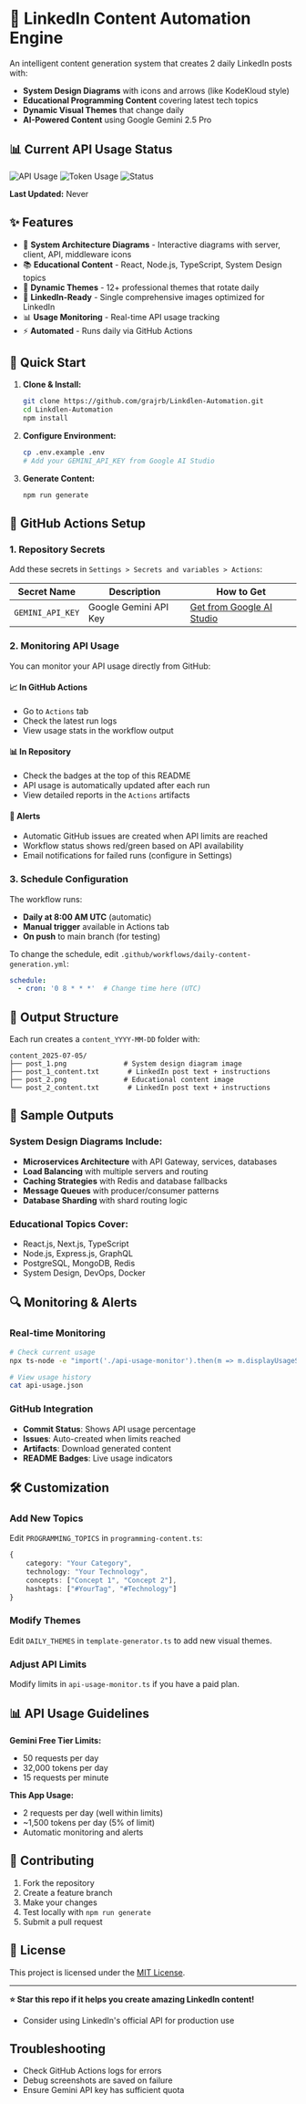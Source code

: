 # 🚀 LinkedIn Content Automation Engine

An intelligent content generation system that creates 2 daily LinkedIn posts with:
- **System Design Diagrams** with icons and arrows (like KodeKloud style)
- **Educational Programming Content** covering latest tech topics
- **Dynamic Visual Themes** that change daily
- **AI-Powered Content** using Google Gemini 2.5 Pro

## 📊 Current API Usage Status

![API Usage](https://img.shields.io/badge/Daily%20Requests-0%2F50-green)
![Token Usage](https://img.shields.io/badge/Daily%20Tokens-0%2F32%2C000-green)
![Status](https://img.shields.io/badge/Status-Active-brightgreen)

**Last Updated:** Never

## ✨ Features

- 🎨 **System Architecture Diagrams** - Interactive diagrams with server, client, API, middleware icons
- 📚 **Educational Content** - React, Node.js, TypeScript, System Design topics
- 🌈 **Dynamic Themes** - 12+ professional themes that rotate daily
- 📱 **LinkedIn-Ready** - Single comprehensive images optimized for LinkedIn
- 📊 **Usage Monitoring** - Real-time API usage tracking
- ⚡ **Automated** - Runs daily via GitHub Actions

## 🚀 Quick Start

1. **Clone & Install:**
   ```bash
   git clone https://github.com/grajrb/Linkdlen-Automation.git
   cd Linkdlen-Automation
   npm install
   ```

2. **Configure Environment:**
   ```bash
   cp .env.example .env
   # Add your GEMINI_API_KEY from Google AI Studio
   ```

3. **Generate Content:**
   ```bash
   npm run generate
   ```

## 🔧 GitHub Actions Setup

### 1. Repository Secrets
Add these secrets in `Settings > Secrets and variables > Actions`:

| Secret Name | Description | How to Get |
|-------------|-------------|------------|
| `GEMINI_API_KEY` | Google Gemini API Key | [Get from Google AI Studio](https://aistudio.google.com/app/apikey) |

### 2. Monitoring API Usage

You can monitor your API usage directly from GitHub:

#### 📈 In GitHub Actions
- Go to `Actions` tab
- Check the latest run logs
- View usage stats in the workflow output

#### 📊 In Repository
- Check the badges at the top of this README
- API usage is automatically updated after each run
- View detailed reports in the `Actions` artifacts

#### 🚨 Alerts
- Automatic GitHub issues are created when API limits are reached
- Workflow status shows red/green based on API availability
- Email notifications for failed runs (configure in Settings)

### 3. Schedule Configuration

The workflow runs:
- **Daily at 8:00 AM UTC** (automatic)
- **Manual trigger** available in Actions tab
- **On push** to main branch (for testing)

To change the schedule, edit `.github/workflows/daily-content-generation.yml`:
```yaml
schedule:
  - cron: '0 8 * * *'  # Change time here (UTC)
```

## 📁 Output Structure

Each run creates a `content_YYYY-MM-DD` folder with:
```
content_2025-07-05/
├── post_1.png              # System design diagram image
├── post_1_content.txt       # LinkedIn post text + instructions
├── post_2.png              # Educational content image  
└── post_2_content.txt       # LinkedIn post text + instructions
```

## 🎨 Sample Outputs

### System Design Diagrams Include:
- **Microservices Architecture** with API Gateway, services, databases
- **Load Balancing** with multiple servers and routing
- **Caching Strategies** with Redis and database fallbacks
- **Message Queues** with producer/consumer patterns
- **Database Sharding** with shard routing logic

### Educational Topics Cover:
- React.js, Next.js, TypeScript
- Node.js, Express.js, GraphQL
- PostgreSQL, MongoDB, Redis
- System Design, DevOps, Docker

## 🔍 Monitoring & Alerts

### Real-time Monitoring
```bash
# Check current usage
npx ts-node -e "import('./api-usage-monitor').then(m => m.displayUsageStats())"

# View usage history
cat api-usage.json
```

### GitHub Integration
- **Commit Status**: Shows API usage percentage
- **Issues**: Auto-created when limits reached
- **Artifacts**: Download generated content
- **README Badges**: Live usage indicators

## 🛠️ Customization

### Add New Topics
Edit `PROGRAMMING_TOPICS` in `programming-content.ts`:
```typescript
{
    category: "Your Category",
    technology: "Your Technology", 
    concepts: ["Concept 1", "Concept 2"],
    hashtags: ["#YourTag", "#Technology"]
}
```

### Modify Themes
Edit `DAILY_THEMES` in `template-generator.ts` to add new visual themes.

### Adjust API Limits
Modify limits in `api-usage-monitor.ts` if you have a paid plan.

## 📊 API Usage Guidelines

**Gemini Free Tier Limits:**
- 50 requests per day
- 32,000 tokens per day
- 15 requests per minute

**This App Usage:**
- 2 requests per day (well within limits)
- ~1,500 tokens per day (5% of limit)
- Automatic monitoring and alerts

## 🤝 Contributing

1. Fork the repository
2. Create a feature branch
3. Make your changes
4. Test locally with `npm run generate`
5. Submit a pull request

## 📝 License

This project is licensed under the [MIT License](LICENSE).

---

**⭐ Star this repo if it helps you create amazing LinkedIn content!**
- Consider using LinkedIn's official API for production use

## Troubleshooting

- Check GitHub Actions logs for errors
- Debug screenshots are saved on failure
- Ensure Gemini API key has sufficient quota

